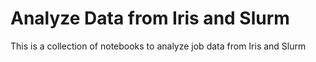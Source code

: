 # Analyze Data from Iris and Slurm

This is a collection of notebooks to analyze job data from Iris and Slurm 
